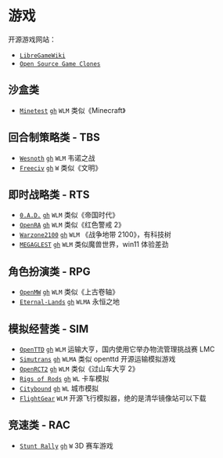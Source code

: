 # 游戏

开源游戏网站：

- [`LibreGameWiki`](https://libregamewiki.org/Main_Page)
- [`Open Source Game Clones`](https://osgameclones.com/)

## 沙盒类

- [`Minetest`](https://www.minetest.net) [`gh`](https://github.com/minetest/minetest) `WLM` 类似《Minecraft》

## 回合制策略类 - TBS

- [`Wesnoth`](https://www.wesnoth.org) [`gh`](https://github.com/wesnoth/wesnoth) `WLM` 韦诺之战
- [`Freeciv`](https://www.freeciv.org) [`gh`](https://github.com/freeciv/freeciv) `W` 类似《文明》

## 即时战略类 - RTS

- [`0.A.D.`](http://play0ad.com) [`gh`](https://github.com/0ad/0ad) `WLM` 类似《帝国时代》
- [`OpenRA`](https://www.openra.net) [`gh`](https://github.com/OpenRA/OpenRA) `WLM` 类似《红色警戒 2》
- [`Warzone2100`](https://wz2100.net) [`gh`](https://github.com/Warzone2100/warzone2100) `WLM` 《战争地带 2100》，有科技树
- [`MEGAGLEST`](https://megaglest.org) [`gh`](https://github.com/MegaGlest/megaglest-source) `WLM` 类似魔兽世界，win11 体验差劲

## 角色扮演类 - RPG

- [`OpenMW`](https://www.openmw.org) [`gh`](https://github.com/OpenMW/openmw) `WLM` 类似《上古卷轴》
- [`Eternal-Lands`](http://www.eternal-lands.com) [`gh`](https://github.com/raduprv/Eternal-Lands/) `WLMA` 永恒之地

## 模拟经营类 - SIM

- [`OpenTTD`](https://www.openttd.org) [`gh`](https://github.com/OpenTTD/OpenTTD) `WLM` 运输大亨，国内使用它举办物流管理挑战赛 LMC
- [`Simutrans`](https://www.simutrans.com/) [`gh`](https://github.com/aburch/simutrans) `WLMA` 类似 openttd 开源运输模拟游戏
- [`OpenRCT2`](https://openrct2.org) [`gh`](https://github.com/OpenRCT2/OpenRCT2) `WLM` 类似《过山车大亨 2》
- [`Rigs of Rods`](https://www.rigsofrods.org/) [`gh`](https://github.com/RigsOfRods/rigs-of-rods) `WL` 卡车模拟
- [`Citybound`](https://aeplay.org/citybound) [`gh`](https://github.com/citybound/citybound) `WL` 城市模拟
- [`FlightGear`](http://www.flightgear.org) `WLM` 开源飞行模拟器，绝的是清华镜像站可以下载

## 竞速类 - RAC

- [`Stunt Rally`](https://stuntrally.tuxfamily.org) [`gh`](https://github.com/stuntrally/stuntrally) `W` 3D 赛车游戏
